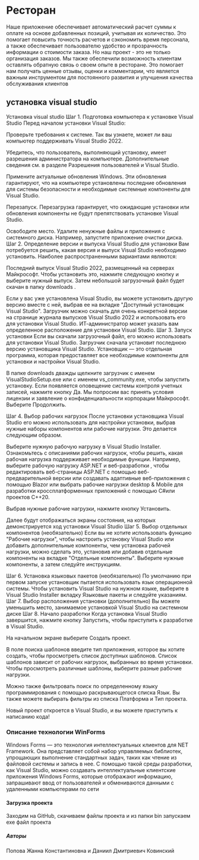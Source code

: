 # Ресторан
Наше приложение обеспечивает автоматический расчет суммы к оплате на основе добавленных позиций, учитывая их количество. Это помогает повысить точность расчетов и сэкономить время персонала, а также обеспечивает пользователю удобство и прозрачность информации о стоимости заказа.
Но наш проект - это не только организация заказов. Мы также обеспечили возможность клиентам оставлять обратную связь о своем опыте в ресторане. Это помогает нам получать ценные отзывы, оценки и комментарии, что является важным инструментом для постоянного развития и улучшения качества обслуживания клиентов
## установка visual studio
Установка visual studio
Шаг 1. Подготовка компьютера к установке Visual Studio
Перед началом установки Visual Studio:

Проверьте требования к системе. Так вы узнаете, может ли ваш компьютер поддерживать Visual Studio 2022.

Убедитесь, что пользователь, выполняющий установку, имеет разрешения администратора на компьютере. Дополнительные сведения см. в разделе Разрешения пользователей и Visual Studio.

Примените актуальные обновления Windows. Эти обновления гарантируют, что на компьютере установлены последние обновления для системы безопасности и необходимые системные компоненты для Visual Studio.

Перезапуск. Перезагрузка гарантирует, что ожидающие установки или обновления компоненты не будут препятствовать установке Visual Studio.

Освободите место. Удалите ненужные файлы и приложения с системного диска. Например, запустите приложение очистки диска.
Шаг 2. Определение версии и выпуска Visual Studio для установки
Вам потребуется решить, какая версия и выпуск Visual Studio необходимо установить. Наиболее распространенными вариантами являются:

Последний выпуск Visual Studio 2022, размещенный на серверах Майкрософт. Чтобы установить это, нажмите следующую кнопку и выберите нужный выпуск. Затем небольшой загрузочный файл будет скачан в папку downloads .

Если у вас уже установлена Visual Studio, вы можете установить другую версию вместе с ней, выбрав ее на вкладке "Доступный установщик Visual Studio".
Загрузчик можно скачать для очень конкретной версии на странице журнала выпусков Visual Studio 2022 и использовать его для установки Visual Studio.
ИТ-администратор может указать вам определенное расположение для установки Visual Studio.
Шаг 3. Запуск установки
Если вы скачали загрузочный файл, его можно использовать для установки Visual Studio. Загрузчик сначала установит последнюю версию установщика Visual Studio. Установщик — это отдельная программа, которая предоставляет все необходимые компоненты для установки и настройки Visual Studio.

В папке downloads дважды щелкните загрузчик с именем VisualStudioSetup.exe или с именем vs_community.exe, чтобы запустить установку.
Если появляется оповещение системы контроля учетных записей, нажмите кнопку Да. Мы попросим вас принять условия лицензии и заявление о конфиденциальности корпорации Майкрософт. Выберите Продолжить.

Шаг 4. Выбор рабочих нагрузок
После установки установщика Visual Studio его можно использовать для настройки установки, выбрав нужные наборы компонентов или рабочие нагрузки. Это делается следующим образом.

Выберите нужную рабочую нагрузку в Visual Studio Installer.
Ознакомьтесь с описаниями рабочих нагрузок, чтобы решить, какая рабочая нагрузка поддерживает необходимые функции. Например, выберите рабочую нагрузку ASP.NET и веб-разработки , чтобы редактировать веб-страницы ASP.NET с помощью веб-предварительной версии или создавать адаптивные веб-приложения с помощью Blazor или выбрать рабочие нагрузки desktop & Mobile для разработки кроссплатформенных приложений с помощью C#или проектов C++20.

Выбрав нужные рабочие нагрузки, нажмите кнопку Установить.

Далее будут отображаться экраны состояния, на которых демонстрируется ход установки Visual Studio
Шаг 5. Выбор отдельных компонентов (необязательно)
Если вы не хотите использовать функцию "Рабочие нагрузки", чтобы настроить установку Visual Studio или добавить дополнительные компоненты, чем установка рабочей нагрузки, можно сделать это, установив или добавив отдельные компоненты на вкладке "Отдельные компоненты". Выберите нужные компоненты, а затем следуйте инструкциям.

Шаг 6. Установка языковых пакетов (необязательно)
По умолчанию при первом запуске установщик пытается использовать язык операционной системы. Чтобы установить Visual Studio на нужном языке, выберите в Visual Studio Installer вкладку Языковые пакеты и следуйте указаниям.
Шаг 7. Выбор расположения установки (дополнительно)
Вы можете уменьшить место, занимаемое установкой Visual Studio на системном диске
Шаг 8. Начало разработки
Когда установка Visual Studio завершится, нажмите кнопку Запустить, чтобы приступить к разработке в Visual Studio.

На начальном экране выберите Создать проект.

В поле поиска шаблонов введите тип приложения, которое вы хотите создать, чтобы просмотреть список доступных шаблонов. Список шаблонов зависит от рабочих нагрузок, выбранных во время установки. Чтобы просмотреть различные шаблоны, выберите разные рабочие нагрузки.

Можно также фильтровать поиск по определенному языку программирования с помощью раскрывающегося списка Язык. Вы также можете выбирать фильтры из списка Платформа и Тип проекта.

Новый проект откроется в Visual Studio, и вы можете приступить к написанию кода!

### Описание технологии WinForms
Windows Forms — это технология интеллектуальных клиентов для NET Framework. Она представляет собой набор управляемых библиотек, упрощающих выполнение стандартных задач, таких как чтение из файловой системы и запись в нее. С помощью такой среды разработки, как Visual Studio, можно создавать интеллектуальные клиентские приложения Windows Forms, которые отображают информацию, запрашивают ввод от пользователей и обмениваются данными с удаленными компьютерами по сети
#### Загрузка проекта
Заходим на GitHub, скачиваем файлы проекта и из папки bin запускаем exe файл проекта
##### Авторы
Попова Жанна Константиновна и Даниил Дмитриевич Ковинский
